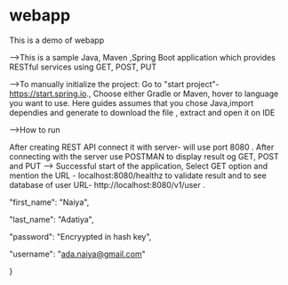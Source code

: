 # webapp


This is a demo of webapp

-->This is a sample Java, Maven ,Spring Boot application which provides RESTful services using GET, POST, PUT

-->To manually initialize the project:
Go to "start project"- https://start.spring.io., Choose either Gradle or Maven, hover to  language you want to use. Here guides assumes that you chose Java,import dependies and generate to download the file , extract and open it on IDE

-->How to run

After creating REST API connect it with server- will use port 8080 . After connecting with the server use POSTMAN to display result og GET, POST and PUT
--> Successful start of the application, Select GET option and mention the URL - localhost:8080/healthz to validate result and to see database of user  URL- http://localhost:8080/v1/user .

"first_name": "Naiya",

"last_name": "Adatiya",

"password": "Encryypted in hash key",

"username": "ada.naiya@gmail.com"

} 
